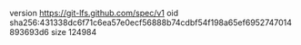 version https://git-lfs.github.com/spec/v1
oid sha256:431338dc6f71c6ea57e0ecf56888b74cdbf54f198a65ef6952747014893693d6
size 124984

